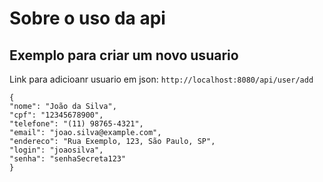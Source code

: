 # Sobre o uso da api
## Exemplo para criar um novo usuario
Link para adicioanr usuario em json: `http://localhost:8080/api/user/add`

    {
    "nome": "João da Silva",
    "cpf": "12345678900",
    "telefone": "(11) 98765-4321",
    "email": "joao.silva@example.com",
    "endereco": "Rua Exemplo, 123, São Paulo, SP",
    "login": "joaosilva",
    "senha": "senhaSecreta123"
    }
